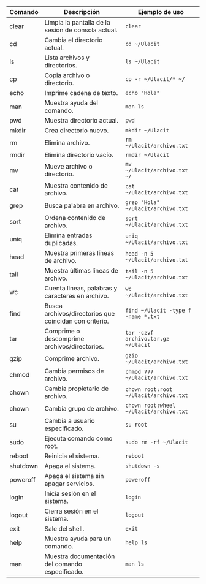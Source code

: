 | Comando                | Descripción                                                | Ejemplo de uso                             |
|------------------------|------------------------------------------------------------|--------------------------------------------|
| clear                  | Limpia la pantalla de la sesión de consola actual.        | `clear`                                    |
| cd <ruta de directorio>| Cambia el directorio actual.                              | `cd ~/Ulacit`                              |
| ls <directorio>        | Lista archivos y directorios.                             | `ls ~/Ulacit`                              |
| cp <origen> <destino>  | Copia archivo o directorio.                               | `cp -r ~/Ulacit/* ~/`                      |
| echo                   | Imprime cadena de texto.                                 | `echo "Hola"`                              |
| man <comando>          | Muestra ayuda del comando.                               | `man ls`                                   |
| pwd                    | Muestra directorio actual.                               | `pwd`                                      |
| mkdir <directorio>     | Crea directorio nuevo.                                   | `mkdir ~/Ulacit`                           |
| rm <archivo>           | Elimina archivo.                                          | `rm ~/Ulacit/archivo.txt`                  |
| rmdir <directorio>     | Elimina directorio vacío.                                 | `rmdir ~/Ulacit`                           |
| mv <origen> <destino>  | Mueve archivo o directorio.                              | `mv ~/Ulacit/archivo.txt ~/`               |
| cat <archivo>          | Muestra contenido de archivo.                            | `cat ~/Ulacit/archivo.txt`                 |
| grep <palabra> <archivo>| Busca palabra en archivo.                               | `grep "Hola" ~/Ulacit/archivo.txt`         |
| sort <archivo>         | Ordena contenido de archivo.                             | `sort ~/Ulacit/archivo.txt`                |
| uniq <archivo>         | Elimina entradas duplicadas.                             | `uniq ~/Ulacit/archivo.txt`                |
| head <archivo>         | Muestra primeras líneas de archivo.                      | `head -n 5 ~/Ulacit/archivo.txt`           |
| tail <archivo>         | Muestra últimas líneas de archivo.                       | `tail -n 5 ~/Ulacit/archivo.txt`           |
| wc <archivo>           | Cuenta líneas, palabras y caracteres en archivo.         | `wc ~/Ulacit/archivo.txt`                  |
| find <directorio>      | Busca archivos/directorios que coincidan con criterio.   | `find ~/Ulacit -type f -name *.txt`        |
| tar <archivo>          | Comprime o descomprime archivos/directorios.             | `tar -czvf archivo.tar.gz ~/Ulacit`       |
| gzip <archivo>         | Comprime archivo.                                         | `gzip ~/Ulacit/archivo.txt`                |
| chmod <permisos> <archivo> | Cambia permisos de archivo.                           | `chmod 777 ~/Ulacit/archivo.txt`           |
| chown <propietario> <archivo> | Cambia propietario de archivo.                     | `chown root:root ~/Ulacit/archivo.txt`     |
| chown <grupo> <archivo> | Cambia grupo de archivo.                                | `chown root:wheel ~/Ulacit/archivo.txt`    |
| su <usuario>           | Cambia a usuario especificado.                           | `su root`                                 |
| sudo <comando>         | Ejecuta comando como root.                               | `sudo rm -rf ~/Ulacit`                    |
| reboot                 | Reinicia el sistema.                                      | `reboot`                                  |
| shutdown               | Apaga el sistema.                                         | `shutdown -s`                             |
| poweroff               | Apaga el sistema sin apagar servicios.                    | `poweroff`                                |
| login                  | Inicia sesión en el sistema.                              | `login`                                   |
| logout                 | Cierra sesión en el sistema.                              | `logout`                                  |
| exit                   | Sale del shell.                                           | `exit`                                    |
| help                   | Muestra ayuda para un comando.                            | `help ls`                                 |
| man <comando>          | Muestra documentación del comando especificado.          | `man ls`                                  |
